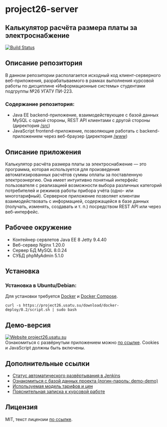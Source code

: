 # project26-server
## Калькулятор расчёта размера платы за электроснабжение
[![Build Status](https://project26.usatu.su/jenkins/buildStatus/icon?job=Project26_CID)](https://project26.usatu.su/jenkins/job/Project26_CID/)

## Описание репозитория

В данном репозитории располагается исходный код клиент-серверного веб-приложения, разрабатываемого в рамках выполнения курсовой работы по дисциплине «Информационные системы» студентами подгруппы №26 УГАТУ ПИ-223.

### Содержание репозитория:
* Java EE backend-приложение, взаимодействующее с базой данных MySQL с одной стороны, REST API клиентами с другой стороны (директория [/src](/src))
* JavaScript frontend-приложение, позволяющие работать с backend-приложением через веб-браузер (директория [/www](/www))

## Описание приложения

Калькулятор расчёта размера платы за электроснабжение — это программа, которая используется для произведения автоматизированных расчётов суммы оплаты за поставленную электроэнергию. Она имеет интуитивно понятный интерфейс пользователя с реализацией возможности выбора различных категорий потребителей и режимов работы прибора учёта (одно- или многотарифный). Серверное приложение позволяет клиентам взаимодействовать с информацией, содержащейся в базе данных (получать, изменять, создавать и т. п.) посредством REST API или через веб-интерфейс.

## Рабочее окружение

* Контейнер сервлетов Java EE 8 Jetty 9.4.40
* Веб-сервер Nginx 1.20.0
* Сервер БД MySQL 8.0.24
* СУБД phpMyAdmin 5.1.0

## Установка
### Установка в Ubuntu/Debian:
Для установки требуется [Docker](https://docs.docker.com/engine/install/) и [Docker Compose](https://docs.docker.com/compose/install/). 

```console
curl -s https://project26.usatu.su/download/docker-deploy/0.2/script.sh | sudo bash
```

## Демо-версия
[![Website project26.usatu.su](https://img.shields.io/website-up-down-green-red/http/shields.io.svg)](https://downforeveryoneorjustme.com/project26.usatu.su/) \
Ознакомиться с развёрнутым приложением можно [по ссылке](https://project26.usatu.su/coursework/). Cookies и JavaScript должны быть включены.

## Дополнительные ссылки
* [Статус автоматического развёртывания в Jenkins](https://project26.usatu.su/jenkins/job/Project26_CID/)
* [Ознакомиться с базой данных проекта (логин-пароль: demo-demo)](https://project26.usatu.su/pma/)
* [Используемая модель тарифов и цен](https://www.bashesk.ru/consumer/become-a-customer/tariffs/current/)
* [Пояснительная записка к курсовой работе](https://project26.usatu.su/download/Project26_poyasnitelnaya_zapiska.pdf)

## Лицензия
MIT, текст лицензии [по ссылке](LICENSE).